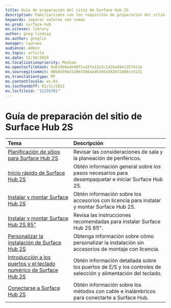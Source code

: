 ```yaml
---
title: Guía de preparación del sitio de Surface Hub 2S
description: Familiarízate con los requisitos de preparación del sitio y las recomendaciones para Surface Hub 2S.
keywords: separar valores con comas
ms.prod: surface-hub
ms.sitesec: library
author: greg-lindsay
ms.author: greglin
manager: laurawi
audience: Admin
ms.topic: article
ms.date: 12/18/2019
ms.localizationpriority: Medium
ms.openlocfilehash: 0a619b6ede98f2cd2fa1322c142ba56e1357413a
ms.sourcegitcommit: 00b6b59bd110633b6ae46345a592b72d68cc5121
ms.translationtype: MT
ms.contentlocale: es-ES
ms.lasthandoff: 01/11/2021
ms.locfileid: "11255701"
---
```

# Guía de preparación del sitio de Surface Hub 2S

| Tema | Descripción |
|:-------|:-------|
| [Planificación de sitios para Surface Hub 2S](surface-hub-2s-site-planning.md) | Revisar las consideraciones de sala y la planeación de periféricos. |
| [Inicio rápido de Surface Hub 2S](surface-hub-2s-quick-start.md) | Obtén información general sobre los pasos necesarios para desempaquetar e iniciar Surface Hub 2S. |
| [Instalar y montar Surface Hub 2S](surface-hub-2s-install-mount.md) | Obtén información sobre los accesorios con licencia para instalar y montar Surface Hub 2S. |
| [Instalar y montar Surface Hub 2S 85"](surface-hub-2s-install-mount.md) | Revisa las instrucciones recomendadas para instalar Surface Hub 2S 85". |
| [Personalizar la instalación de Surface Hub 2S](surface-hub-2s-custom-install.md) | Obtenga información sobre cómo personalizar la instalación sin accesorios de montaje con licencia.|
| [Introducción a los puertos y el teclado numérico de Surface Hub 2S](surface-hub-2s-port-keypad-overview.md) | Obtén información detallada sobre los puertos de E/S y los controles de selección y alimentación del teclado. |
| [Conectarse a Surface Hub 2S](surface-hub-2s-connect.md) | Obtén información sobre los métodos con cable e inalámbricos para conectarte a Surface Hub.|
